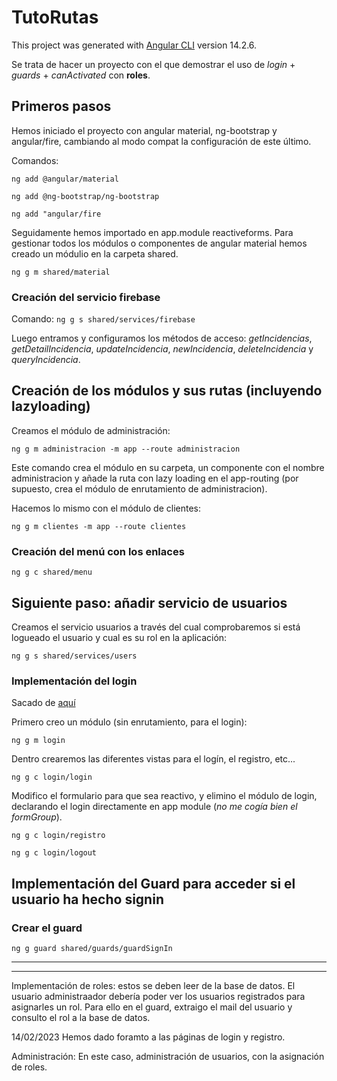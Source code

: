# TutoRutas

This project was generated with [Angular CLI](https://github.com/angular/angular-cli) version 14.2.6.

Se trata de hacer un proyecto con el que demostrar el uso de _login_ + _guards_ + _canActivated_ con **roles**.

## Primeros pasos

Hemos iniciado el proyecto con angular material, ng-bootstrap y angular/fire, cambiando al modo compat la configuración de este último.

Comandos:

`ng add @angular/material`

`ng add @ng-bootstrap/ng-bootstrap`

`ng add "angular/fire`

Seguidamente hemos importado en app.module reactiveforms.
Para gestionar todos los módulos o componentes de angular material hemos creado un módulio en la carpeta shared.

`ng g m shared/material`

### Creación del servicio firebase

Comando: `ng g s shared/services/firebase`

Luego entramos y configuramos los métodos de acceso: _getIncidencias_, _getDetailIncidencia_, _updateIncidencia_, _newIncidencia_, _deleteIncidencia_ y _queryIncidencia_.

## Creación de los módulos y sus rutas (incluyendo lazyloading)

Creamos el módulo de administración:

`ng g m administracion -m app --route administracion`

Este comando crea el módulo en su carpeta, un componente con el nombre administracion y añade la ruta con lazy loading en el app-routing (por supuesto, crea el módulo de enrutamiento de administracion).

Hacemos lo mismo con el módulo de clientes:

`ng g m clientes -m app --route clientes`

### Creación del menú con los enlaces

`ng g c shared/menu`

## Siguiente paso: añadir servicio de usuarios

Creamos el servicio usuarios a través del cual comprobaremos si está logueado el usuario y cual es su rol en la aplicación:

`ng g s shared/services/users`

### Implementación del login

Sacado de [aquí](https://techriders.tajamar.es/log-in-firebase-angular/)

Primero creo un módulo (sin enrutamiento, para el login):

`ng g m login`

Dentro crearemos las diferentes vistas para el logín, el registro, etc...

`ng g c login/login`

Modifico el formulario para que sea reactivo, y elimino el módulo de login, declarando el login directamente en app module (_no me cogía bien el formGroup_).

`ng g c login/registro`

`ng g c login/logout`


## Implementación del Guard para acceder si el usuario ha hecho signin

### Crear el guard

`ng g guard shared/guards/guardSignIn`

********************************
********************************

Implementación de roles: estos se deben leer de la base de datos. El usuario administraador debería poder ver los usuarios registrados para asignarles un rol.
Para ello en el guard, extraigo el mail del usuario y consulto el rol a la base de datos.

14/02/2023
Hemos dado foramto a las páginas de login y registro.

Administración: En este caso, administración de usuarios, con la asignación de roles.
